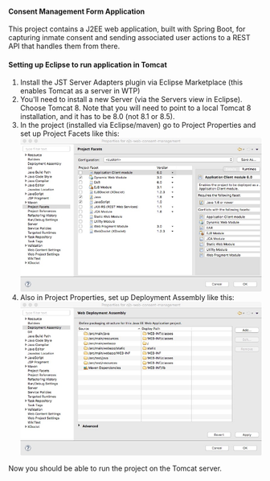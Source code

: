 #### Consent Management Form Application

This project contains a J2EE web application, built with Spring Boot, for capturing inmate consent and sending associated
user actions to a REST API that handles them from there.

#### Setting up Eclipse to run application in Tomcat

1. Install the JST Server Adapters plugin via Eclipse Marketplace (this enables Tomcat as a server in WTP)
1. You'll need to install a new Server (via the Servers view in Eclipse).  Choose Tomcat 8.  Note that you will need to
point to a local Tomcat 8 installation, and it has to be 8.0 (not 8.1 or 8.5).
1. In the project (installed via Eclipse/maven) go to Project Properties and set up Project Facets like this:
![Project Facets](project-facets-window.jpg)
1. Also in Project Properties, set up Deployment Assembly like this:
![Deployment Assembly](deployment-assembly-window.jpg)

Now you should be able to run the project on the Tomcat server.